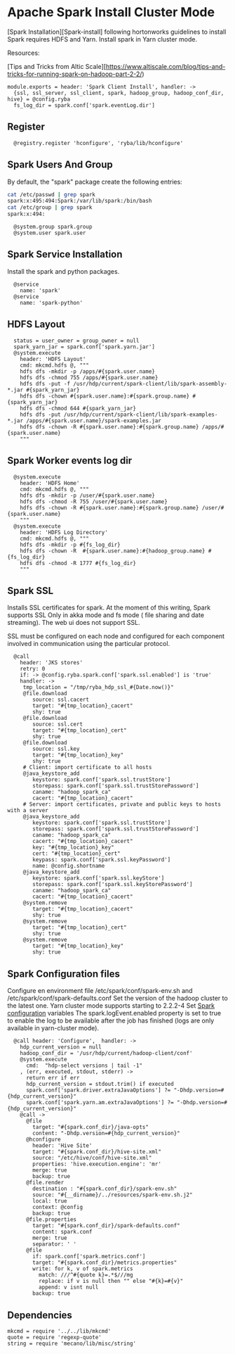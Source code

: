 # Apache Spark Install Cluster Mode

[Spark Installation][Spark-install] following hortonworks guidelines to install
Spark requires HDFS and Yarn. Install spark in Yarn cluster mode.

Resources:

[Tips and Tricks from Altic Scale][https://www.altiscale.com/blog/tips-and-tricks-for-running-spark-on-hadoop-part-2-2/)   

    module.exports = header: 'Spark Client Install', handler: ->
      {ssl, ssl_server, ssl_client, spark, hadoop_group, hadoop_conf_dir, hive} = @config.ryba
      fs_log_dir = spark.conf['spark.eventLog.dir']

## Register

      @registry.register 'hconfigure', 'ryba/lib/hconfigure'

## Spark Users And Group

By default, the "spark" package create the following entries:

```bash
cat /etc/passwd | grep spark
spark:x:495:494:Spark:/var/lib/spark:/bin/bash
cat /etc/group | grep spark
spark:x:494:
```

      @system.group spark.group
      @system.user spark.user

## Spark Service Installation

Install the spark and python packages.

      @service
        name: 'spark'
      @service
        name: 'spark-python'

## HDFS Layout

      status = user_owner = group_owner = null
      spark_yarn_jar = spark.conf['spark.yarn.jar']
      @system.execute
        header: 'HDFS Layout'
        cmd: mkcmd.hdfs @, """
        hdfs dfs -mkdir -p /apps/#{spark.user.name}
        hdfs dfs -chmod 755 /apps/#{spark.user.name}
        hdfs dfs -put -f /usr/hdp/current/spark-client/lib/spark-assembly-*.jar #{spark_yarn_jar}
        hdfs dfs -chown #{spark.user.name}:#{spark.group.name} #{spark_yarn_jar}
        hdfs dfs -chmod 644 #{spark_yarn_jar}
        hdfs dfs -put /usr/hdp/current/spark-client/lib/spark-examples-*.jar /apps/#{spark.user.name}/spark-examples.jar
        hdfs dfs -chown -R #{spark.user.name}:#{spark.group.name} /apps/#{spark.user.name}
        """

## Spark Worker events log dir

      @system.execute
        header: 'HDFS Home'
        cmd: mkcmd.hdfs @, """
        hdfs dfs -mkdir -p /user/#{spark.user.name}
        hdfs dfs -chmod -R 755 /user/#{spark.user.name}
        hdfs dfs -chown -R #{spark.user.name}:#{spark.group.name} /user/#{spark.user.name}
        """
      @system.execute
        header: 'HDFS Log Directory'
        cmd: mkcmd.hdfs @, """
        hdfs dfs -mkdir -p #{fs_log_dir}
        hdfs dfs -chown -R  #{spark.user.name}:#{hadoop_group.name} #{fs_log_dir}
        hdfs dfs -chmod -R 1777 #{fs_log_dir}
        """

## Spark SSL

Installs SSL certificates for spark. At the moment of this writing, Spark
supports SSL Only in akka mode and fs mode ( file sharing and date streaming).
The web ui does not support SSL.

SSL must be configured on each node and configured for each component involved
in communication using the particular protocol.

      @call
        header: 'JKS stores'
        retry: 0
        if: -> @config.ryba.spark.conf['spark.ssl.enabled'] is 'true'
        handler: ->
         tmp_location = "/tmp/ryba_hdp_ssl_#{Date.now()}"
         @file.download
            source: ssl.cacert
            target: "#{tmp_location}_cacert"
            shy: true
         @file.download
            source: ssl.cert
            target: "#{tmp_location}_cert"
            shy: true
         @file.download
            source: ssl.key
            target: "#{tmp_location}_key"
            shy: true
         # Client: import certificate to all hosts
         @java_keystore_add
            keystore: spark.conf['spark.ssl.trustStore']
            storepass: spark.conf['spark.ssl.trustStorePassword']
            caname: "hadoop_spark_ca"
            cacert: "#{tmp_location}_cacert"
         # Server: import certificates, private and public keys to hosts with a server
         @java_keystore_add
            keystore: spark.conf['spark.ssl.trustStore']
            storepass: spark.conf['spark.ssl.trustStorePassword']
            caname: "hadoop_spark_ca"
            cacert: "#{tmp_location}_cacert"
            key: "#{tmp_location}_key"
            cert: "#{tmp_location}_cert"
            keypass: spark.conf['spark.ssl.keyPassword']
            name: @config.shortname
         @java_keystore_add
            keystore: spark.conf['spark.ssl.keyStore']
            storepass: spark.conf['spark.ssl.keyStorePassword']
            caname: "hadoop_spark_ca"
            cacert: "#{tmp_location}_cacert"
         @system.remove
            target: "#{tmp_location}_cacert"
            shy: true
         @system.remove
            target: "#{tmp_location}_cert"
            shy: true
         @system.remove
            target: "#{tmp_location}_key"
            shy: true

## Spark Configuration files

Configure en environment file /etc/spark/conf/spark-env.sh and /etc/spark/conf/spark-defaults.conf
Set the version of the hadoop cluster to the latest one. Yarn cluster mode supports starting to 2.2.2-4
Set [Spark configuration][spark-conf] variables
The spark.logEvent.enabled property is set to true to enable the log to be available after the job
has finished (logs are only available in yarn-cluster mode). 

      @call header: 'Configure',  handler: ->
        hdp_current_version = null
        hadoop_conf_dir = '/usr/hdp/current/hadoop-client/conf'
        @system.execute
          cmd:  "hdp-select versions | tail -1"
        , (err, executed, stdout, stderr) ->
          return err if err
          hdp_current_version = stdout.trim() if executed
          spark.conf['spark.driver.extraJavaOptions'] ?= "-Dhdp.version=#{hdp_current_version}"
          spark.conf['spark.yarn.am.extraJavaOptions'] ?= "-Dhdp.version=#{hdp_current_version}"
        @call ->
          @file
            target: "#{spark.conf_dir}/java-opts"
            content: "-Dhdp.version=#{hdp_current_version}"
          @hconfigure
            header: 'Hive Site'
            target: "#{spark.conf_dir}/hive-site.xml"
            source: "/etc/hive/conf/hive-site.xml"
            properties: 'hive.execution.engine': 'mr'
            merge: true
            backup: true
          @file.render
            destination : "#{spark.conf_dir}/spark-env.sh"
            source: "#{__dirname}/../resources/spark-env.sh.j2"
            local: true
            context: @config
            backup: true
          @file.properties
            target: "#{spark.conf_dir}/spark-defaults.conf"
            content: spark.conf
            merge: true
            separator: ' '
          @file
            if: spark.conf['spark.metrics.conf']
            target: "#{spark.conf_dir}/metrics.properties"
            write: for k, v of spark.metrics
              match: ///^#{quote k}=.*$///mg
              replace: if v is null then "" else "#{k}=#{v}"
              append: v isnt null
            backup: true

## Dependencies

    mkcmd = require '../../lib/mkcmd'
    quote = require 'regexp-quote'
    string = require 'mecano/lib/misc/string'

[spark-conf]:https://spark.apache.org/docs/latest/configuration.html
